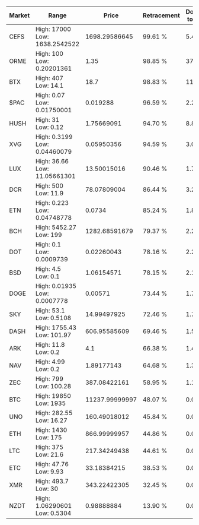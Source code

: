 | Market | Range | Price| Retracement | Doubles to 50% |
| --- | --- | --- | --- | --- |
| CEFS | High: 17000<br />Low: 1638.2542522 | 1698.29586645 | 99.61 % | 5.49 |
| ORME | High: 100<br />Low: 0.20201361 | 1.35 | 98.85 % | 37.11 |
| BTX | High: 407<br />Low: 14.1 | 18.7 | 98.83 % | 11.26 |
| $PAC | High: 0.07<br />Low: 0.01750001 | 0.019288 | 96.59 % | 2.27 |
| HUSH | High: 31<br />Low: 0.12 | 1.75669091 | 94.70 % | 8.86 |
| XVG | High: 0.3199<br />Low: 0.04460079 | 0.05950356 | 94.59 % | 3.06 |
| LUX | High: 36.66<br />Low: 11.05661301 | 13.50015016 | 90.46 % | 1.77 |
| DCR | High: 500<br />Low: 11.9 | 78.07809004 | 86.44 % | 3.28 |
| ETN | High: 0.223<br />Low: 0.04748778 | 0.0734 | 85.24 % | 1.84 |
| BCH | High: 5452.27<br />Low: 199 | 1282.68591679 | 79.37 % | 2.20 |
| DOT | High: 0.1<br />Low: 0.0009739 | 0.02260043 | 78.16 % | 2.23 |
| BSD | High: 4.5<br />Low: 0.1 | 1.06154571 | 78.15 % | 2.17 |
| DOGE | High: 0.01935<br />Low: 0.0007778 | 0.00571 | 73.44 % | 1.76 |
| SKY | High: 53.1<br />Low: 0.5108 | 14.99497925 | 72.46 % | 1.79 |
| DASH | High: 1755.43<br />Low: 101.97 | 606.95585609 | 69.46 % | 1.53 |
| ARK | High: 11.8<br />Low: 0.2 | 4.1 | 66.38 % | 1.46 |
| NAV | High: 4.99<br />Low: 0.2 | 1.89177143 | 64.68 % | 1.37 |
| ZEC | High: 799<br />Low: 100.28 | 387.08422161 | 58.95 % | 1.16 |
| BTC | High: 19850<br />Low: 1935 | 11237.99999997 | 48.07 % | 0.00 |
| UNO | High: 282.55<br />Low: 16.27 | 160.49018012 | 45.84 % | 0.00 |
| ETH | High: 1430<br />Low: 175 | 866.99999957 | 44.86 % | 0.00 |
| LTC | High: 375<br />Low: 21.6 | 217.34249438 | 44.61 % | 0.00 |
| ETC | High: 47.76<br />Low: 9.93 | 33.18384215 | 38.53 % | 0.00 |
| XMR | High: 493.7<br />Low: 30 | 343.22422305 | 32.45 % | 0.00 |
| NZDT | High: 1.06290601<br />Low: 0.5304 | 0.98888884 | 13.90 % | 0.00 |

